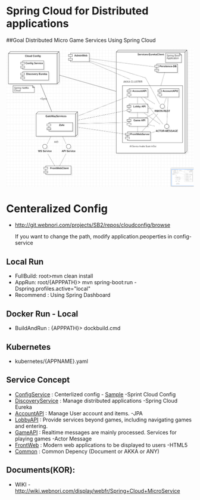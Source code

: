 # Spring Cloud for Distributed applications

##Goal
Distributed Micro Game Services Using Spring Cloud

![Alt text](library/doc-res/spring-cloud-arc.png)

# Centeralized Config
* http://git.webnori.com/projects/SB2/repos/cloudconfig/browse

    If you want to change the path, modify application.peoperties in config-service

## Local Run
* FullBuild: root>mvn clean install
* AppRun: root/{APPPATH}> mvn spring-boot:run -Dspring.profiles.active="local"
* Recommend : Using Spring Dashboard

## Docker Run - Local
* BuildAndRun : {APPPATH}> dockbuild.cmd

## Kubernetes
* kubernetes/{APPNAME}.yaml

## Service Concept
* [ConfigService](config-service) : Centerlized config - [Sample](/library/config-sample) -Sprint Cloud Config
* [DiscoveryService](eureka-serviceregistry) : Manage distributed applications -Spring Cloud Eureka
* [AccountAPI](accountapi) : Manage User account and items. -JPA
* [LobbyAPI](lobbyapi) : Provide services beyond games, including navigating games and entering.
* [GameAPI](gameapi) : Realtime messages are mainly processed. Services for playing games -Actor Message
* [FrontWeb](front-web) : Modern web applications to be displayed to users -HTML5
* [Common](library) : Common Depency (Document or AKKA or ANY)


## Documents(KOR):
* WIKI - http://wiki.webnori.com/display/webfr/Spring+Cloud+MicroService



